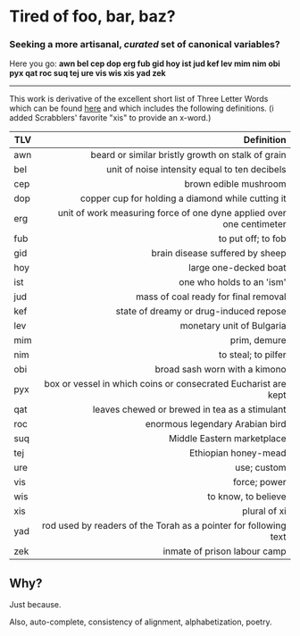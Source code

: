 # Tired of foo, bar, baz?
### Seeking a more artisanal, _curated_ set of canonical variables?

Here you go: **awn bel cep dop erg fub gid hoy ist jud kef lev mim nim obi pyx qat roc suq tej ure vis wis xis yad zek**

----

This work is derivative of the excellent short list of Three Letter Words which can be found
[here](http://phrontistery.info/three.html) and which includes the following definitions. (i added Scrabblers' favorite
"xis" to provide an x-word.)

| TLV | Definition |
|-----|------:|
| awn	| beard or similar bristly growth on stalk of grain |
| bel	| unit of noise intensity equal to ten decibels |
| cep	| brown edible mushroom |
| dop	| copper cup for holding a diamond while cutting it |
| erg	| unit of work measuring force of one dyne applied over one centimeter |
| fub	| to put off; to fob |
| gid	| brain disease suffered by sheep |
| hoy	| large one-decked boat |
| ist	| one who holds to an 'ism' |
| jud	| mass of coal ready for final removal |
| kef	| state of dreamy or drug-induced repose |
| lev	| monetary unit of Bulgaria |
| mim	| prim, demure |
| nim	| to steal; to pilfer |
| obi	| broad sash worn with a kimono |
| pyx	| box or vessel in which coins or consecrated Eucharist are kept |
| qat	| leaves chewed or brewed in tea as a stimulant |
| roc	| enormous legendary Arabian bird |
| suq	| Middle Eastern marketplace |
| tej	| Ethiopian honey-mead |
| ure	| use; custom |
| vis	| force; power |
| wis	| to know, to believe |
| xis | plural of xi |
| yad	| rod used by readers of the Torah as a pointer for following text |
| zek	| inmate of prison labour camp |


## Why?

Just because.

Also, auto-complete, consistency of alignment, alphabetization, poetry.





